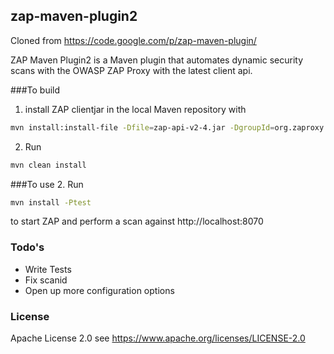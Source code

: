 zap-maven-plugin2
------
Cloned from https://code.google.com/p/zap-maven-plugin/

ZAP Maven Plugin2 is a Maven plugin that automates dynamic security scans with the OWASP ZAP Proxy with the latest client api.

###To build
1. install ZAP clientjar in the local Maven repository with 
```sh
mvn install:install-file -Dfile=zap-api-v2-4.jar -DgroupId=org.zaproxy -DartifactId=clientapi -Dversion=2.4 -Dpackaging=jar
```

2. Run
```sh
mvn clean install 
```

###To use
2. Run 
```sh
mvn install -Ptest
```
to start ZAP and perform a scan against http://localhost:8070


### Todo's

 - Write Tests
 - Fix scanid
 - Open up more configuration options

### License


Apache License 2.0
see https://www.apache.org/licenses/LICENSE-2.0

